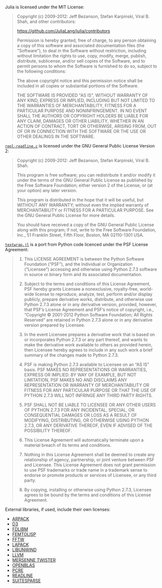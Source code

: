Julia is licensed under the MIT License:

> Copyright (c) 2009-2012: Jeff Bezanson, Stefan Karpinski, Viral B. Shah, 
> and other contributors:
> 
> https://github.com/JuliaLang/julia/contributors
> 
> Permission is hereby granted, free of charge, to any person obtaining
> a copy of this software and associated documentation files (the
> "Software"), to deal in the Software without restriction, including
> without limitation the rights to use, copy, modify, merge, publish,
> distribute, sublicense, and/or sell copies of the Software, and to
> permit persons to whom the Software is furnished to do so, subject to
> the following conditions:
> 
> The above copyright notice and this permission notice shall be
> included in all copies or substantial portions of the Software.
> 
> THE SOFTWARE IS PROVIDED "AS IS", WITHOUT WARRANTY OF ANY KIND,
> EXPRESS OR IMPLIED, INCLUDING BUT NOT LIMITED TO THE WARRANTIES OF
> MERCHANTABILITY, FITNESS FOR A PARTICULAR PURPOSE AND
> NONINFRINGEMENT. IN NO EVENT SHALL THE AUTHORS OR COPYRIGHT HOLDERS BE
> LIABLE FOR ANY CLAIM, DAMAGES OR OTHER LIABILITY, WHETHER IN AN ACTION
> OF CONTRACT, TORT OR OTHERWISE, ARISING FROM, OUT OF OR IN CONNECTION
> WITH THE SOFTWARE OR THE USE OR OTHER DEALINGS IN THE SOFTWARE.

[`repl-readline.c`](https://github.com/JuliaLang/julia/blob/master/ui/repl-readline.c)
is licensed under the GNU General Public License Version 2:

> Copyright (c) 2009-2012: Jeff Bezanson, Stefan Karpinski, Viral B. Shah.
> 
> This program is free software; you can redistribute it and/or modify
> it under the terms of the GNU General Public License as published by
> the Free Software Foundation; either version 2 of the License, or
> (at your option) any later version.
> 
> This program is distributed in the hope that it will be useful,
> but WITHOUT ANY WARRANTY; without even the implied warranty of
> MERCHANTABILITY or FITNESS FOR A PARTICULAR PURPOSE.  See the
> GNU General Public License for more details.
> 
> You should have received a copy of the GNU General Public License along
> with this program; if not, write to the Free Software Foundation, Inc.,
> 51 Franklin Street, Fifth Floor, Boston, MA 02110-1301 USA.

[`textwrap.jl`](https://github.com/JuliaLang/julia/blob/master/extras/textwrap.jl)
is a port from Python code licenced under the PSF License Agreement:

> 1. This LICENSE AGREEMENT is between the Python Software Foundation
>    (“PSF”), and the Individual or Organization (“Licensee”)
>    accessing and otherwise using Python 2.7.3 software in source or
>    binary form and its associated documentation.
>
> 2. Subject to the terms and conditions of this License Agreement,
>    PSF hereby grants Licensee a nonexclusive, royalty-free, world-
>    wide license to reproduce, analyze, test, perform and/or display
>    publicly, prepare derivative works, distribute, and otherwise use
>    Python 2.7.3 alone or in any derivative version, provided,
>    however, that PSF’s License Agreement and PSF’s notice of
>    copyright, i.e., “Copyright © 2001-2012 Python Software
>    Foundation; All Rights Reserved” are retained in Python 2.7.3
>    alone or in any derivative version prepared by Licensee.
>
> 3. In the event Licensee prepares a derivative work that is based on
>    or incorporates Python 2.7.3 or any part thereof, and wants to
>    make the derivative work available to others as provided herein,
>    then Licensee hereby agrees to include in any such work a brief
>    summary of the changes made to Python 2.7.3.
>
> 4. PSF is making Python 2.7.3 available to Licensee on an “AS IS”
>    basis. PSF MAKES NO REPRESENTATIONS OR WARRANTIES, EXPRESS OR
>    IMPLIED. BY WAY OF EXAMPLE, BUT NOT LIMITATION, PSF MAKES NO AND
>    DISCLAIMS ANY REPRESENTATION OR WARRANTY OF MERCHANTABILITY OR
>    FITNESS FOR ANY PARTICULAR PURPOSE OR THAT THE USE OF PYTHON
>    2.7.3 WILL NOT INFRINGE ANY THIRD PARTY RIGHTS.
>
> 5. PSF SHALL NOT BE LIABLE TO LICENSEE OR ANY OTHER USERS OF PYTHON
>    2.7.3 FOR ANY INCIDENTAL, SPECIAL, OR CONSEQUENTIAL DAMAGES OR
>    LOSS AS A RESULT OF MODIFYING, DISTRIBUTING, OR OTHERWISE USING
>    PYTHON 2.7.3, OR ANY DERIVATIVE THEREOF, EVEN IF ADVISED OF THE
>    POSSIBILITY THEREOF.
>
> 6. This License Agreement will automatically terminate upon a
>    material breach of its terms and conditions.
>
> 7. Nothing in this License Agreement shall be deemed to create any
>    relationship of agency, partnership, or joint venture between PSF
>    and Licensee. This License Agreement does not grant permission to
>    use PSF trademarks or trade name in a trademark sense to endorse
>    or promote products or services of Licensee, or any third party.
>
> 8. By copying, installing or otherwise using Python 2.7.3, Licensee
>    agrees to be bound by the terms and conditions of this License
>    Agreement.
>

External libraries, if used, include their own licenses:

- [ARPACK](http://www.caam.rice.edu/software/ARPACK/RiceBSD.txt#LICENSE)
- [D3](https://github.com/mbostock/d3/raw/master/LICENSE)
- [FDLIBM](http://www.netlib.org/fdlibm/fdlibm.h)
- [FEMTOLISP](https://github.com/JeffBezanson/femtolisp)
- [FFTW](http://fftw.org/doc/License-and-Copyright.html)
- [LAPACK](http://netlib.org/lapack/LICENSE.txt)
- [LIBUNWIND](http://git.savannah.gnu.org/gitweb/?p=libunwind.git;a=blob_plain;f=LICENSE;hb=master)
- [LLVM](http://llvm.org/releases/3.0/LICENSE.TXT)
- [MERSENNE TWISTER](http://www.math.sci.hiroshima-u.ac.jp/~m-mat/MT/SFMT/LICENSE.txt)
- [OPENBLAS](https://raw.github.com/xianyi/OpenBLAS/master/LICENSE)
- [PCRE](http://www.pcre.org/licence.txt)
- [READLINE](http://cnswww.cns.cwru.edu/php/chet/readline/rltop.html)
- [SUITESPARSE](http://www.cise.ufl.edu/research/sparse/SuiteSparse/current/SuiteSparse/)
